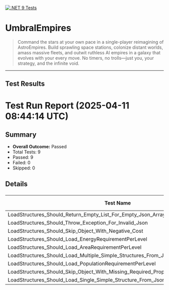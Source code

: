 [![.NET 9 Tests](https://github.com/jamesphenry/UmbralEmpires/actions/workflows/dotnet-desktop.yml/badge.svg)](https://github.com/jamesphenry/UmbralEmpires/actions/workflows/dotnet-desktop.yml)

# UmbralEmpires
>Command the stars at your own pace in a single-player reimagining of AstroEmpires. Build sprawling space stations, colonize distant worlds, amass massive fleets, and outwit ruthless AI empires in a galaxy that evolves with your every move. No timers, no trolls—just you, your strategy, and the infinite void.
---
## Test Results

<!-- TEST-RESULTS-START -->
# Test Run Report (2025-04-11 08:44:14 UTC)

## Summary
* **Overall Outcome:** Passed
* Total Tests: 9
* Passed: 9
* Failed: 0
* Skipped: 0

## Details

### [](#)
| Test Name | Outcome | Duration (ms) | Error Message |
|-----------|---------|---------------|---------------|
| LoadStructures_Should_Return_Empty_List_For_Empty_Json_Array | Passed | 0 | - |
| LoadStructures_Should_Throw_Exception_For_Invalid_Json | Passed | 0 | - |
| LoadStructures_Should_Skip_Object_With_Negative_Cost | Passed | 0 | - |
| LoadStructures_Should_Load_EnergyRequirementPerLevel | Passed | 0 | - |
| LoadStructures_Should_Load_AreaRequirementPerLevel | Passed | 0 | - |
| LoadStructures_Should_Load_Multiple_Simple_Structures_From_Json | Passed | 0 | - |
| LoadStructures_Should_Load_PopulationRequirementPerLevel | Passed | 0 | - |
| LoadStructures_Should_Skip_Object_With_Missing_Required_Property_And_Load_Valid_Ones | Passed | 0 | - |
| LoadStructures_Should_Load_Single_Simple_Structure_From_Json | Passed | 0 | - |

<!-- TEST-RESULTS-END -->

